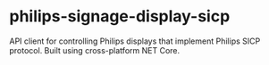 # philips-signage-display-sicp
API client for controlling Philips displays that implement Philips SICP protocol. Built using cross-platform NET Core.
